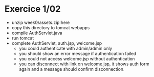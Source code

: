 
# Exercice 1/02


* unzip week0/assets.zip here
* copy this directory to tomcat webapps
* compile AuthServlet.java
* run tomcat
* complete AuthServlet, auth.jsp, welcome.jsp
  * you could authenticate with admin/admin only
  * you should show an error message if authentication failed
  * you could not access welcome.jsp without authentication
  * you can disconnect with link on welcome.jsp, it shows auth form again and a message should confirm disconnection.

